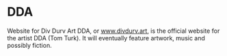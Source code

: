 # DDA
Website for Div Durv Art
DDA, or www.divdurv.art, is the official website for the artist DDA (Tom Turk).
It will eventually feature artwork, music and possibly fiction.
